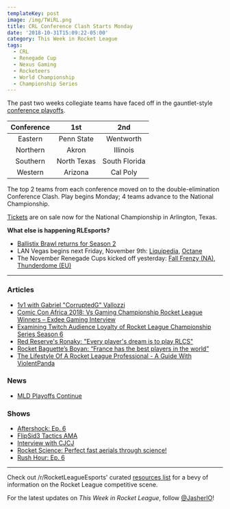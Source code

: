 ```yaml
---
templateKey: post
image: /img/TWiRL.png
title: CRL Conference Clash Starts Monday
date: '2018-10-31T15:09:22-05:00'
category: This Week in Rocket League
tags:
  - CRL
  - Renegade Cup
  - Nexus Gaming
  - Rocketeers
  - World Championship
  - Championship Series
---
```

The past two weeks collegiate teams have faced off in the gauntlet-style [conference playoffs](https://compete.tespa.org/tournament/117).

| Conference | 1st | 2nd |
|:----------:|:-----------:|:-------------:|
| Eastern | Penn State | Wentworth |
| Northern | Akron | Illinois |
| Southern | North Texas | South Florida |
| Western | Arizona | Cal Poly |

The top 2 teams from each conference moved on to the double-elimination Conference Clash. Play begins Monday; 4 teams advance to the National Championship. 

[Tickets](https://www.rocketleagueesports.com/news/crl-national-championship-tickets-on-sale-now-/) are on sale now for the National Championship in Arlington, Texas. 

**What else is happening RLEsports?**

* [Ballistix Brawl returns for Season 2](https://twitter.com/ballistixgaming/status/1057704362921914369)
* LAN Vegas begins next Friday, November 9th: [Liquipedia](https://liquipedia.net/rocketleague/Rocket_League_Championship_Series/Season_6), [Octane](https://octane.gg/event/rlcs-season-six-world-championship)
* The November Renegade Cups kicked off yesterday: [Fall Frenzy (NA)](https://smash.gg/tournament/fall-frenzy/events), [Thunderdome (EU)](https://smash.gg/tournament/rocketeers-thunderdome/events)

---

### Articles

* [1v1 with Gabriel "CorruptedG" Vallozzi](https://www.rocketleagueesports.com/news/1v1-with-gabriel--corruptedg--vallozzi/)
* [Comic Con Africa 2018: Vs Gaming Championship Rocket League Winners – Exdee Gaming Interview](https://www.rocketleaguexpress.co.za/rocket-league-comic-con-vs-championship-lan-winners-exdee-gaming/)
* [Examining Twitch Audience Loyalty of Rocket League Championship Series Season 6](https://www.fanai.io/examining-twitch-audience-loyalty-of-rocket-league-championship-series-season-6/)
* [Red Reserve's Ronaky: "Every player's dream is to play RLCS"](https://rocketeers.gg/interview-red-reserve-ronaky-rocket-league-player/)
* [Rocket Baguette’s Boyan: “France has the best players in the world”](https://rocketeers.gg/interview-rocket-baguette-boyan-grand-prix/)
* [The Lifestyle Of A Rocket League Professional - A Guide With ViolentPanda](http://team-dignitas.net/articles/news/rocket-league/13053/the-lifestyle-of-a-rocket-league-professional-a-guide-with-violentpanda)

### News

* [MLD Playoffs Continue](https://www.mldoubles.com/single-post/2018/10/22/Season-7-Playoffs)

### Shows

* [Aftershock: Ep. 6](https://www.youtube.com/watch?v=E_BqcniwhUc)
* [FlipSid3 Tactics AMA](https://www.youtube.com/watch?v=2HM585D1xrU)
* [Interview with CJCJ](https://www.youtube.com/watch?v=hp9fH-NuMis)
* [Rocket Science: Perfect fast aerials through science!](https://www.youtube.com/watch?v=Y9o8ZPEwwK8)
* [Rush Hour: Ep. 6](https://www.youtube.com/watch?v=L6QgYBvo_1o)

---

Check out /r/RocketLeagueEsports' curated [resources list](https://www.reddit.com/r/RocketLeagueEsports/wiki/links) for a bevy of information on the Rocket League competitive scene.

For the latest updates on *This Week in Rocket League*, follow [@JasherIO](https://twitter.com/JasherIO)!
